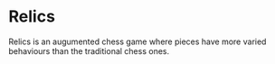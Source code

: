 # Relics

Relics is an augumented chess game where pieces have more varied behaviours than the traditional chess ones.
